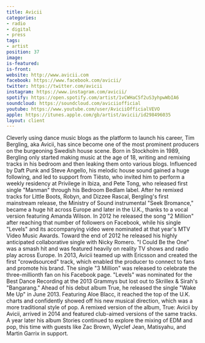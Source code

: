 ```yaml
---
title: Avicii
categories:
- radio
- digital
- press
tags:
- artist
position: 37
image: 
is-featured: 
is-front: 
website: http://www.avicii.com
facebook: https://www.facebook.com/avicii/
twitter: https://twitter.com/avicii
instagram: https://www.instagram.com/avicii/
spotify: https://open.spotify.com/artist/1vCWHaC5f2uS3yhpwWbIA6
soundcloud: https://soundcloud.com/aviciiofficial
youtube: https://www.youtube.com/user/AviciiOfficialVEVO
apple: https://itunes.apple.com/gb/artist/avicii/id298496035
layout: client
---
```


Cleverly using dance music blogs as the platform to launch his career, Tim Bergling, aka Avicii, has since become one of the most prominent producers on the burgeoning Swedish house scene. Born in Stockholm in 1989, Bergling only started making music at the age of 18, writing and remixing tracks in his bedroom and then leaking them onto various blogs. Influenced by Daft Punk and Steve Angello, his melodic house sound gained a huge following, and led to support from Tiësto, who invited him to perform a weekly residency at Privilege in Ibiza, and Pete Tong, who released first single "Manman" through his Bedroom Bedlam label. After he remixed tracks for Little Boots, Robyn, and Dizzee Rascal, Bergling's first mainstream release, the Ministry of Sound instrumental "Seek Bromance," became a huge hit across Europe and later in the U.K., thanks to a vocal version featuring Amanda Wilson. In 2012 he released the song "2 Million" after reaching that number of followers on Facebook, while his single "Levels" and its accompanying video were nominated at that year's MTV Video Music Awards. Toward the end of 2012 he released his highly anticipated collaborative single with Nicky Romero. "I Could Be the One" was a smash hit and was featured heavily on reality TV shows and radio play across Europe. In 2013, Avicii teamed up with Ericsson and created the first "crowdsourced" track, which enabled the producer to connect to fans and promote his brand. The single "3 Million" was released to celebrate the three-millionth fan on his Facebook page. "Levels" was nominated for the Best Dance Recording at the 2013 Grammys but lost out to Skrillex & Sirah's "Bangarang." Ahead of his debut album True, he released the single "Wake Me Up" in June 2013. Featuring Aloe Blacc, it reached the top of the U.K. charts and confidently showed off his new musical direction, which was a more traditional style of pop. A remixed version of the album, True: Avicii by Avicii, arrived in 2014 and featured club-aimed versions of the same tracks. A year later his album Stories continued to explore the mixing of EDM and pop, this time with guests like Zac Brown, Wyclef Jean, Matisyahu, and Martin Garrix in support.
